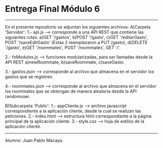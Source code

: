 # Entrega Final Módulo 6
-----------------------------
En el presente repositorio se adjuntan los siguientes archivos:
A)Carpeta 'Servidor':
  1.- api.js  --> corresponde a una API REST que contiene las siguientes rutas: 
    a)GET '/gastos', 
    b)POST '/gasto',
    c)GET '/editarGasto', POST '/saveEditGasto' (Estas 2 reemplazaron a PUT /gasto),
    d)DELETE '/gasto',
    e)GET '/roommates', POST '/roommates', GET '/'.

  2.- fnModulos.js --> funciones modularizadas, para ser llamadas desde la API REST
   a)newRoommate,
   b)saveRoommate,
   c)saveGasto.

  3.- gastos.json --> corresponde al archivo que almacena en el servidor los gastos que se registren.

  4.- roommates.json --> corresponde al archivo que almacena en el servidor los roommates que se obtengan de manera aleatoria desde la API randomuser.

B)Subcarpeta 'Public':
  1.- appCliente.js --> archivo javascript correspondiente a la aplicación cliente, desde la cual se realizan las peticiones.
  2.- index.html --> estructura html correspondiente a la página principal de la aplicación cliente.
  3.- style.css --> hoja de estilos de la aplicación cliente.
  
  ----------------------------------------------------------------------------------------
  Alumno: Juan Pablo Macaya.


  
 
  

